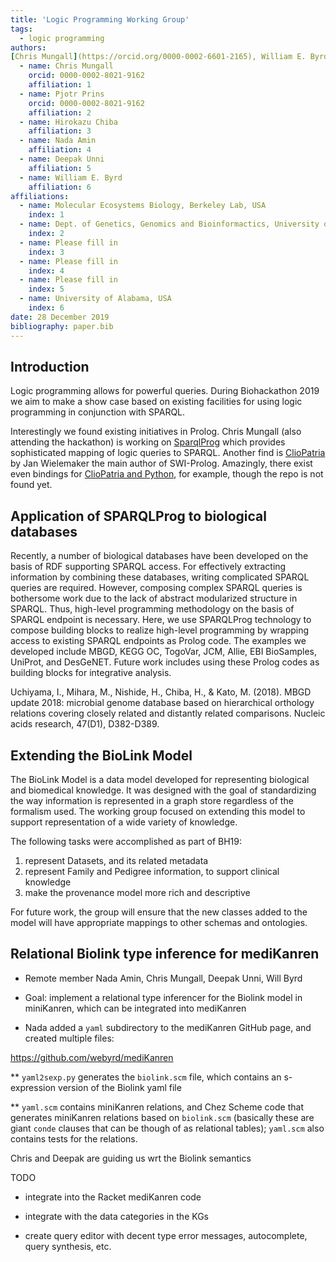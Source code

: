 ```yaml
---
title: 'Logic Programming Working Group'
tags:
  - logic programming
authors:
[Chris Mungall](https://orcid.org/0000-0002-6601-2165), William E. Byrd, [Pjotr Prins](http://orcid.org/0000-0002-8021-9162), Nada Amin, Deepak Unni, Hirokazu Chiba
  - name: Chris Mungall
    orcid: 0000-0002-8021-9162
    affiliation: 1
  - name: Pjotr Prins
    orcid: 0000-0002-8021-9162
    affiliation: 2
  - name: Hirokazu Chiba
    affiliation: 3
  - name: Nada Amin
    affiliation: 4
  - name: Deepak Unni
    affiliation: 5
  - name: William E. Byrd
    affiliation: 6
affiliations:
  - name: Molecular Ecosystems Biology, Berkeley Lab, USA
    index: 1
  - name: Dept. of Genetics, Genomics and Bioinformactics, University of Tennessee Health Science Center, Memphis, Tennessee, USA
    index: 2
  - name: Please fill in
    index: 3
  - name: Please fill in
    index: 4
  - name: Please fill in
    index: 5
  - name: University of Alabama, USA
    index: 6
date: 28 December 2019
bibliography: paper.bib
---
```


## Introduction

Logic programming allows for powerful queries. During Biohackathon 2019 we aim to make a show case
based on existing facilities for using logic programming in conjunction with SPARQL.

Interestingly we found existing initiatives in Prolog. Chris Mungall (also attending the hackathon)
is working on [SparqlProg](https://github.com/cmungall/sparqlprog) which provides sophisticated
mapping of logic queries to SPARQL. Another find is [ClioPatria](http://www.semantic-web-journal.net/system/files/swj1074.pdf) by Jan Wielemaker the main author of SWI-Prolog. Amazingly, there exist even bindings for [ClioPatria and Python](http://wi.hwtk.de/WLP2018/Papers/WLP_2018_paper_4.pdf), for example, though the repo is not found yet.

## Application of SPARQLProg to biological databases

Recently, a number of biological databases have been developed on the basis of RDF supporting SPARQL access. For effectively extracting information by combining these databases, writing complicated SPARQL queries are required. However, composing complex SPARQL queries is bothersome work due to the lack of abstract modularized structure in SPARQL. Thus, high-level programming methodology on the basis of SPARQL endpoint is necessary.
Here, we use SPARQLProg technology to compose building blocks to realize high-level programming by wrapping access to existing SPARQL endpoints as Prolog code. The examples we developed include MBGD, KEGG OC, TogoVar, JCM, Allie, EBI BioSamples, UniProt, and DesGeNET. Future work includes using these Prolog codes as building blocks for integrative analysis.

Uchiyama, I., Mihara, M., Nishide, H., Chiba, H., & Kato, M. (2018). MBGD update 2018: microbial genome database based on hierarchical orthology relations covering closely related and distantly related comparisons. Nucleic acids research, 47(D1), D382-D389.


## Extending the BioLink Model

The BioLink Model is a data model developed for representing biological and biomedical knowledge. It was designed with the goal of standardizing the way information is represented in a graph store regardless of the formalism used. The working group focused on extending this model to support representation of a wide variety of knowledge.

The following tasks were accomplished as part of BH19:
1) represent Datasets, and its related metadata
2) represent Family and Pedigree information, to support clinical knowledge
3) make the provenance model more rich and descriptive

For future work, the group will ensure that the new classes added to the model will have appropriate mappings to other schemas and ontologies.



##  Relational Biolink type inference for mediKanren

* Remote member Nada Amin, Chris Mungall, Deepak Unni, Will Byrd

* Goal: implement a relational type inferencer for the Biolink model in miniKanren, which can be integrated into mediKanren

* Nada added a `yaml` subdirectory to the mediKanren GitHub page, and created multiple files:

https://github.com/webyrd/mediKanren

** `yaml2sexp.py` generates the `biolink.scm` file, which contains an s-expression version of the Biolink yaml file

** `yaml.scm` contains miniKanren relations, and Chez Scheme code that generates miniKanren relations based on `biolink.scm` (basically these are giant `conde` clauses that can be though of as relational tables);  `yaml.scm` also contains tests for the relations.

Chris and Deepak are guiding us wrt the Biolink semantics

TODO

* integrate into the Racket mediKanren code

* integrate with the data categories in the KGs

* create query editor with decent type error messages, autocomplete, query synthesis, etc.
